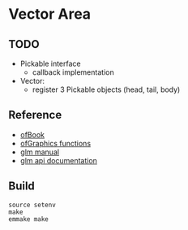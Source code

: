 # Vector Area

## TODO

- Pickable interface
    - callback implementation
- Vector: 
    - register 3 Pickable objects (head, tail, body) 


## Reference

* [ofBook](https://openframeworks.cc/ofBook/chapters/advanced_graphics.html)
* [ofGraphics functions](https://openframeworks.cc/documentation/graphics/ofGraphics/)
* [glm manual](https://github.com/g-truc/glm/blob/master/manual.md)
* [glm api documentation](https://glm.g-truc.net/0.9.9/api/modules.html)


## Build

```
source setenv
make
emmake make
```


